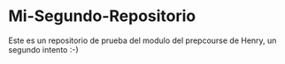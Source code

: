 # Mi-Segundo-Repositorio
Este es un repositorio de prueba del modulo del prepcourse de Henry, un segundo intento :-)  
